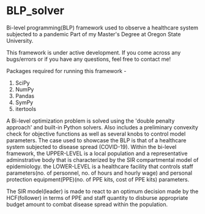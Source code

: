 # BLP_solver
Bi-level programming(BLP) framework used to observe a healthcare system subjected to a pandemic
Part of my Master's Degree at Oregon State University.

This framework is under active development. If you come across any bugs/errors or if you have any questions, feel free to contact me!

Packages required for running this framework - 
  1. SciPy
  2. NumPy
  3. Pandas
  4. SymPy
  5. itertools

A Bi-level optimization problem is solved using the 'double penalty approach' and built-in Python solvers. Also includes a preliminary convexity check for objective functions as well as several knobs to control model parameters. 
The case used to showcase the BLP is that of a healthcare system subjected to disease spread (COVID-19).
Within the bi-level framework,
the UPPER-LEVEL is a local population and a representative adminstrative body that is characterized by the SIR compartmental model of epidemiology.
the LOWER-LEVEL is a healthcare facility that controls staff parameters(no. of personnel, no. of hours and hourly wage) and personal protection equipment(PPE)(no. of PPE kits, cost of PPE kits) parameters.

The SIR model(leader) is made to react to an optimum decision made by the HCF(follower) in terms of PPE and staff quantity to disburse appropriate budget amount to combat disease spread within the population. 
